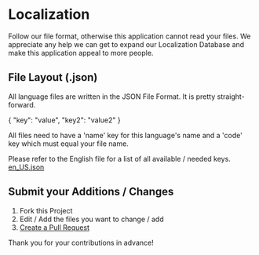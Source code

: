 # Localization

Follow our file format, otherwise this application cannot read your files.
We appreciate any help we can get to expand our Localization Database and make this application appeal to more people.

## File Layout (.json)

All language files are written in the JSON File Format.
It is pretty straight-forward.

{
    "key": "value",
    "key2": "value2"
}

All files need to have a 'name' key for this language's name and a 'code' key which must equal your file name.

Please refer to the English file for a list of all available / needed keys.
[en_US.json](https://github.com/TheBusyBiscuit/CompanionLauncher/blob/Electron/lang/en_US.json)

## Submit your Additions / Changes

1. Fork this Project
2. Edit / Add the files you want to change / add
3. [Create a Pull Request](https://github.com/TheBusyBiscuit/CompanionLauncher/pulls)

Thank you for your contributions in advance!
